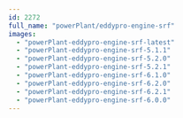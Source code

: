```yaml
---
id: 2272
full_name: "powerPlant/eddypro-engine-srf"
images: 
  - "powerPlant-eddypro-engine-srf-latest"
  - "powerPlant-eddypro-engine-srf-5.1.1"
  - "powerPlant-eddypro-engine-srf-5.2.0"
  - "powerPlant-eddypro-engine-srf-5.2.1"
  - "powerPlant-eddypro-engine-srf-6.1.0"
  - "powerPlant-eddypro-engine-srf-6.2.0"
  - "powerPlant-eddypro-engine-srf-6.2.1"
  - "powerPlant-eddypro-engine-srf-6.0.0"
---
```

